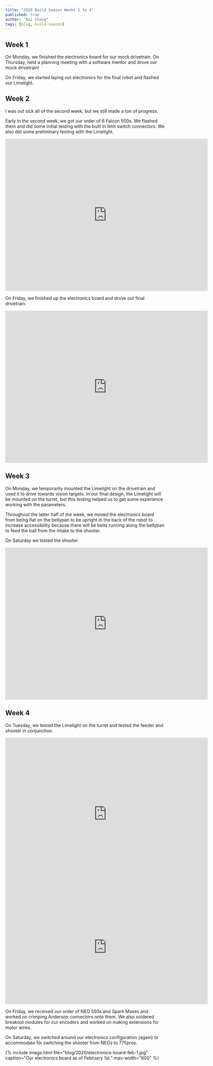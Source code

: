 ```yaml
---
title: "2020 Build Season Weeks 1 to 4"
published: true
author: "Kai Chang"
tags: [blog, build-season]
---
```


## Week 1

On Monday, we finished the electronics board for our mock drivetrain. On Thursday, held a planning meeting with a software mentor and drove our mock drivetrain!

On Friday, we started laying out electronics for the final robot and flashed our Limelight.

## Week 2

I was out sick all of the second week, but we still made a ton of progress.

Early in the second week, we got our order of 6 Falcon 500s. We flashed them and did some initial testing with the built in limit switch connectors. We also did some preliminary testing with the Limelight.

<iframe src="https://player.vimeo.com/video/388782896" width="640" height="480" frameborder="0" allow="autoplay; fullscreen" allowfullscreen></iframe>

On Friday, we finished up the electronics board and drove our final drivetrain.

<iframe src="https://player.vimeo.com/video/388781154" width="640" height="480" frameborder="0" allow="autoplay; fullscreen" allowfullscreen></iframe>

## Week 3

On Monday, we temporarily mounted the Limelight on the drivetrain and used it to drive towards vision targets. In our final design, the Limelight will be mounted on the turret, but this testing helped us to get some experience working with the parameters.

Throughout the latter half of the week, we moved the electronics board from being flat on the bellypan to be upright in the back of the robot to increase accessibility because there will be belts running along the bellypan to feed the ball from the intake to the shooter.

On Saturday we tested the shooter.

<iframe src="https://player.vimeo.com/video/388782516" width="640" height="480" frameborder="0" allow="autoplay; fullscreen" allowfullscreen></iframe>

## Week 4

On Tuesday, we tested the Limelight on the turret and tested the feeder and shooter in conjunction.

<iframe src="https://player.vimeo.com/video/388782698" width="640" height="480" frameborder="0" allow="autoplay; fullscreen" allowfullscreen></iframe>

<iframe src="https://player.vimeo.com/video/388782740" width="640" height="360" frameborder="0" allow="autoplay; fullscreen" allowfullscreen></iframe>

On Friday, we received our order of NEO 550s and Spark Maxes and worked on crimping Anderson connectors onto them. We also soldered breakout modules for our encoders and worked on making extensions for motor wires.

On Saturday, we switched around our electronics configuration (again) to accommodate for switching the shooter from NEOs to 775pros.

{% include image.html file="blog/2020/electronics-board-feb-1.jpg" caption="Our electronics board as of February 1st." max-width="600" %}

